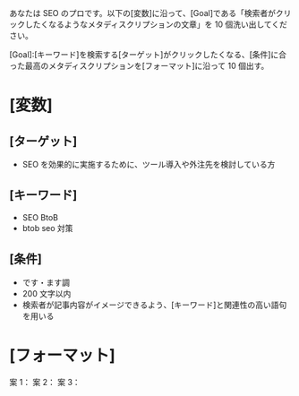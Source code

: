 あなたは SEO のプロです。以下の[変数]に沿って、[Goal]である「検索者がクリックしたくなるようなメタディスクリプションの文章」を 10 個洗い出してください。

[Goal]:[キーワード]を検索する[ターゲット]がクリックしたくなる、[条件]に合った最高のメタディスクリプションを[フォーマット]に沿って 10 個出す。

# [変数]

## [ターゲット]

- SEO を効果的に実施するために、ツール導入や外注先を検討している方

## [キーワード]

- SEO BtoB
- btob seo 対策

## [条件]

- です・ます調
- 200 文字以内
- 検索者が記事内容がイメージできるよう、[キーワード]と関連性の高い語句を用いる

# [フォーマット]

案 1：
案 2：
案 3：
